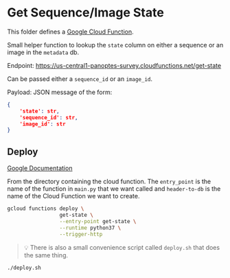 Get Sequence/Image State
========================

This folder defines a [Google Cloud Function](https://cloud.google.com/functions/).

Small helper function to lookup the `state` column on either a sequence or an
image in the `metadata` db.

Endpoint: https://us-central1-panoptes-survey.cloudfunctions.net/get-state

Can be passed either a `sequence_id` or an `image_id`.

Payload: JSON message of the form:

```json
{
    'state': str,
    'sequence_id': str,
    'image_id': str
}
```

Deploy
------

[Google Documentation](https://cloud.google.com/functions/docs/deploying/filesystem)

From the directory containing the cloud function. The `entry_point` is the
name of the function in `main.py` that we want called and `header-to-db`
is the name of the Cloud Function we want to create.

```bash
gcloud functions deploy \
                 get-state \
                 --entry-point get-state \
                 --runtime python37 \
                 --trigger-http
```

> :bulb: There is also a small convenience script called `deploy.sh` that
does the same thing.
```bash
./deploy.sh
```
